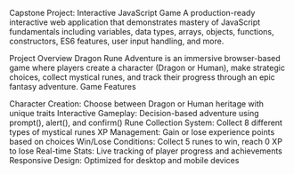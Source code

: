 Capstone Project: Interactive JavaScript Game
A production-ready interactive web application that demonstrates mastery of JavaScript fundamentals including variables, data types, arrays, objects, functions, constructors, ES6 features, user input handling, and more.


 Project Overview
Dragon Rune Adventure is an immersive browser-based game where players create a character (Dragon or Human), make strategic choices, collect mystical runes, and track their progress through an epic fantasy adventure.
Game Features

Character Creation: Choose between Dragon or Human heritage with unique traits
Interactive Gameplay: Decision-based adventure using prompt(), alert(), and confirm()
Rune Collection System: Collect 8 different types of mystical runes
XP Management: Gain or lose experience points based on choices
Win/Lose Conditions: Collect 5 runes to win, reach 0 XP to lose
Real-time Stats: Live tracking of player progress and achievements
Responsive Design: Optimized for desktop and mobile devices